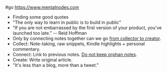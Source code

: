 #go https://www.mentalnodes.com

* Finding some good quotes
* "The only way to learn in public is to build in public"
*  “If you are not embarrassed by the first version of your product, you've launched too late.” -- Reid Hoffman
* Only by connecting notes together can we go [from collector to creator](https://www.mentalnodes.com/from-collector-to-creator).
* Collect: Note-taking, raw snippets, Kindle highlights + personal commentary.
*	Connect: Link to previous notes. [Do not keep orphan notes](https://www.mentalnodes.com/do-not-keep-orphan-notes).
*	Create: Write original article.
*	"It's less than a blog, more than a tweet."


